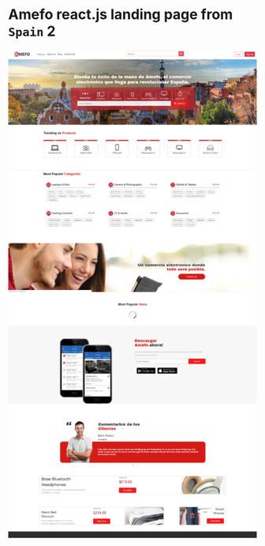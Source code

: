 # Amefo react.js landing page from `Spain` 2

<img src="screens/1.png">
<img src="screens/2.png">
<img src="screens/3.png">
<img src="screens/4.png">
